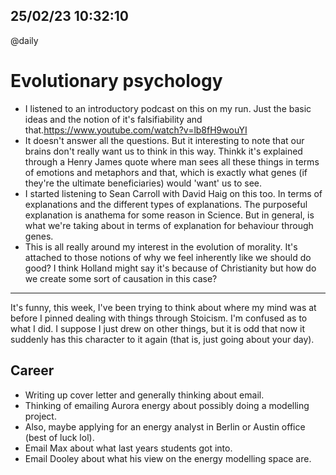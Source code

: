 ## 25/02/23 10:32:10

@daily

# Evolutionary psychology

* I listened to an introductory podcast on this on my run. Just the basic ideas and the notion of it's falsifiability
  and that.https://www.youtube.com/watch?v=lb8fH9wouYI
* It doesn't answer all the questions. But it interesting to note that our brains don't really want us to think in this
  way. Thinkk it's explained through a Henry James quote where man sees all these things in terms of emotions and
  metaphors and that, which is exactly what genes (if they're the ultimate beneficiaries) would 'want' us to see.
* I started listening to Sean Carroll with David Haig on this too. In terms of explanations and the different types of
  explanations. The purposeful explanation is anathema for some reason in Science. But in general, is what we're taking
  about in terms of explanation for behaviour through genes.
* This is all really around my interest in the evolution of morality. It's attached to those notions of why we feel
  inherently like we should do good? I think Holland might say it's because of Christianity but how do we create some
  sort of causation in this case?

---

It's funny, this week, I've been trying to think about where my mind was at before I pinned dealing with things through
Stoicism. I'm confused as to what I did. I suppose I just drew on other things, but it is odd that now it suddenly has
this character to it again (that is, just going about your day).


## Career

* Writing up cover letter and generally thinking about email.
* Thinking of emailing Aurora energy about possibly doing a modelling project. 
* Also, maybe applying for an energy analyst in Berlin or Austin office (best of luck lol).
* Email Max about what last years students got into.
* Email Dooley about what his view on the energy modelling space are.
